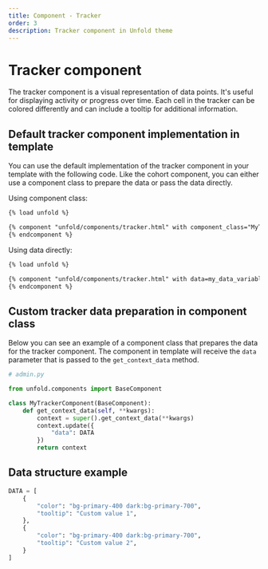 ```yaml
---
title: Component - Tracker
order: 3
description: Tracker component in Unfold theme
---
```


# Tracker component

The tracker component is a visual representation of data points. It's useful for displaying activity or progress over time. Each cell in the tracker can be colored differently and can include a tooltip for additional information.

## Default tracker component implementation in template

You can use the default implementation of the tracker component in your template with the following code. Like the cohort component, you can either use a component class to prepare the data or pass the data directly.

Using component class:

```html
{% load unfold %}

{% component "unfold/components/tracker.html" with component_class="MyTrackerComponent" %}
{% endcomponent %}
```

Using data directly:

```html
{% load unfold %}

{% component "unfold/components/tracker.html" with data=my_data_variable %}
{% endcomponent %}
```

## Custom tracker data preparation in component class

Below you can see an example of a component class that prepares the data for the tracker component. The component in template will receive the `data` parameter that is passed to the `get_context_data` method.

```python
# admin.py

from unfold.components import BaseComponent

class MyTrackerComponent(BaseComponent):
    def get_context_data(self, **kwargs):
        context = super().get_context_data(**kwargs)
        context.update({
            "data": DATA
        })
        return context
```

## Data structure example

```python
DATA = [
    {
        "color": "bg-primary-400 dark:bg-primary-700",
        "tooltip": "Custom value 1",
    },
    {
        "color": "bg-primary-400 dark:bg-primary-700",
        "tooltip": "Custom value 2",
    }
]
```
